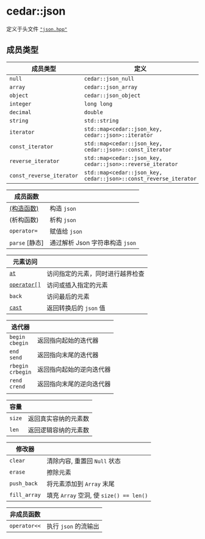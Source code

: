 # cedar::json

定义于头文件 [`"json.hpp"`](./README.md)

## 成员类型

| 成员类型                 | 定义                                                             |
| ------------------------ | ---------------------------------------------------------------- |
| `null`                   | `cedar::json_null`                                               |
| `array`                  | `cedar::json_array`                                              |
| `object`                 | `cedar::json_object`                                             |
| `integer`                | `long long`                                                      |
| `decimal`                | `double`                                                         |
| `string`                 | `std::string`                                                    |
| `iterator`               | `std::map<cedar::json_key, cedar::json>::iterator`               |
| `const_iterator`         | `std::map<cedar::json_key, cedar::json>::const_iterator`         |
| `reverse_iterator`       | `std::map<cedar::json_key, cedar::json>::reverse_iterator`       |
| `const_reverse_iterator` | `std::map<cedar::json_key, cedar::json>::const_reverse_iterator` |

| 成员函数                             |                                 |
| ------------------------------------ | ------------------------------- |
| [(构造函数)](./cedar::json::json.md) | 构造 `json`                     |
| (析构函数)                           | 析构 `json`                     |
| `operator=`                          | 赋值给 `json`                   |
| `parse` [静态]                       | 通过解析 Json 字符串构造 `json` |

| 元素访问                                     |                                  |
| -------------------------------------------- | -------------------------------- |
| [`at`](./cedar::json::at.md)                 | 访问指定的元素，同时进行越界检查 |
| [`operator[]`](./cedar::json::operator[].md) | 访问或插入指定的元素             |
| `back`                                       | 访问最后的元素                   |
| [`cast`](./cedar::json::cast.md)             | 返回转换后的 `json` 值           |

| 迭代器                 |                          |
| ---------------------- | ------------------------ |
| `begin`<br/>`cbegin`   | 返回指向起始的迭代器     |
| `end`<br/>`send`       | 返回指向末尾的迭代器     |
| `rbegin`<br/>`crbegin` | 返回指向起始的逆向迭代器 |
| `rend`<br/>`crend`     | 返回指向末尾的逆向迭代器 |
|                        |                          |

| 容量   |                      |
| ------ | -------------------- |
| `size` | 返回真实容纳的元素数 |
| `len`  | 返回逻辑容纳的元素数 |

| 修改器       |                                         |
| ------------ | --------------------------------------- |
| `clear`      | 清除内容, 重置回 `Null` 状态            |
| `erase`      | 擦除元素                                |
| `push_back`  | 将元素添加到 `Array` 末尾               |
| `fill_array` | 填充 `Array` 空洞, 使 `size() == len()` |

| 非成员函数   |                      |
| ------------ | -------------------- |
| `operator<<` | 执行 `json` 的流输出 |

